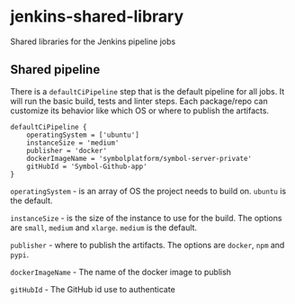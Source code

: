 # jenkins-shared-library
Shared libraries for the Jenkins pipeline jobs

## Shared pipeline

There is a ``defaultCiPipeline`` step that is the default pipeline for all jobs.  It will run the basic build, tests and linter 
steps. Each package/repo can customize its behavior like which OS or where to publish the artifacts.

````
defaultCiPipeline {
	operatingSystem = ['ubuntu']
	instanceSize = 'medium'
	publisher = 'docker'
	dockerImageName = 'symbolplatform/symbol-server-private'
	gitHubId = 'Symbol-Github-app'
}
````

``operatingSystem`` - is an array of OS the project needs to build on. ``ubuntu`` is the default.

``instanceSize`` - is the size of the instance to use for the build.  The options are ``small``, ``medium`` and ``xlarge``.  ``medium`` is the default.

``publisher`` - where to publish the artifacts.  The options are ``docker``, ``npm`` and ``pypi``.

``dockerImageName`` - The name of the docker image to publish

``gitHubId`` - The GitHub id use to authenticate

